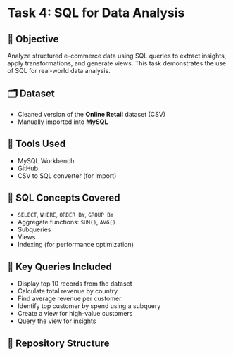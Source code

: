 # Task 4: SQL for Data Analysis

## 📌 Objective
Analyze structured e-commerce data using SQL queries to extract insights, apply transformations, and generate views. This task demonstrates the use of SQL for real-world data analysis.

## 🗂️ Dataset
- Cleaned version of the **Online Retail** dataset (CSV)
- Manually imported into **MySQL**

## 🧰 Tools Used
- MySQL Workbench
- GitHub
- CSV to SQL converter (for import)

## 🧠 SQL Concepts Covered
- `SELECT`, `WHERE`, `ORDER BY`, `GROUP BY`
- Aggregate functions: `SUM()`, `AVG()`
- Subqueries
- Views
- Indexing (for performance optimization)

## 🧾 Key Queries Included
- Display top 10 records from the dataset
- Calculate total revenue by country
- Find average revenue per customer
- Identify top customer by spend using a subquery
- Create a view for high-value customers
- Query the view for insights

## 📂 Repository Structure
